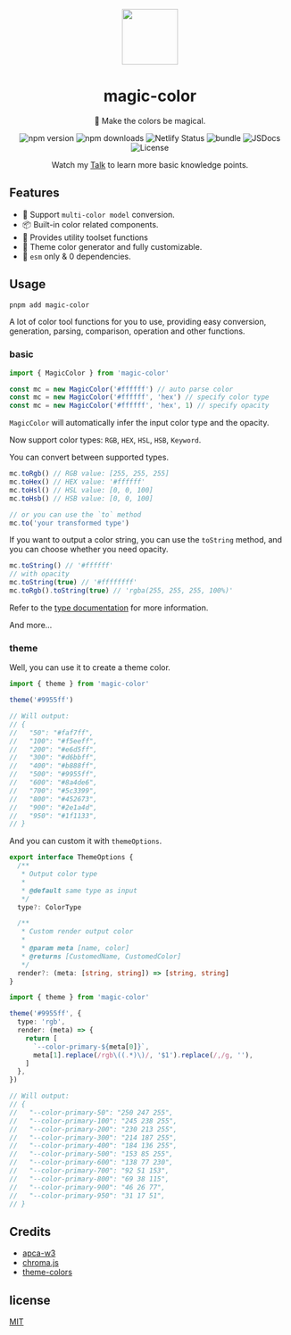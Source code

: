 <p align="center">
<img src="https://raw.githubusercontent.com/zyyv/magic-color/main/public/logo.svg" style="width:100px;" />
</p>

<h1 align="center">magic-color</h1>

<p align="center">🌈 Make the colors be magical.</p>

<p align="center">
<a>
<img src="https://img.shields.io/npm/v/magic-color?style=flat&colorA=080f12&colorB=1fa669" alt="npm version" />
</a>
<a>
<img src="https://img.shields.io/npm/dm/magic-color?style=flat&colorA=080f12&colorB=1fa669" alt="npm downloads" />
</a>
<a>
<img src="https://api.netlify.com/api/v1/badges/53ddaf28-1a23-40b2-8ed9-7ed65931744c/deploy-status" alt="Netlify Status" />
</a>
<a>
<img src="https://img.shields.io/bundlephobia/minzip/magic-color?style=flat&colorA=080f12&colorB=1fa669&label=minzip" alt="bundle" />
</a>
<a>
<img src="https://img.shields.io/badge/jsdocs-reference-080f12?style=flat&colorA=080f12&colorB=1fa669" alt="JSDocs" />
</a>
<a>
<img src="https://img.shields.io/github/license/zyyv/magic-color.svg?style=flat&colorA=080f12&colorB=1fa669" alt="License" />
</a>
</p>

<p align="center">
Watch my <a href="https://color.zyob.top/talk" target='_blank'>Talk</a> to learn more basic knowledge points.
</p>

## Features

- 💫 Support `multi-color model` conversion.
- 📦 Built-in color related components.
- 🚀 Provides utility toolset functions
- 🦄 Theme color generator and fully customizable.
- 🥳 `esm` only & 0 dependencies.

## Usage

```bash
pnpm add magic-color
```

A lot of color tool functions for you to use, providing easy conversion, generation, parsing, comparison, operation and other functions.

### basic

```ts
import { MagicColor } from 'magic-color'

const mc = new MagicColor('#ffffff') // auto parse color
const mc = new MagicColor('#ffffff', 'hex') // specify color type
const mc = new MagicColor('#ffffff', 'hex', 1) // specify opacity
```

`MagicColor` will automatically infer the input color type and the opacity.

Now support color types: `RGB`, `HEX`, `HSL`, `HSB`, `Keyword`.

You can convert between supported types.

```ts
mc.toRgb() // RGB value: [255, 255, 255]
mc.toHex() // HEX value: '#ffffff'
mc.toHsl() // HSL value: [0, 0, 100]
mc.toHsb() // HSB value: [0, 0, 100]

// or you can use the `to` method
mc.to('your transformed type')
```

If you want to output a color string, you can use the `toString` method, and you can choose whether you need opacity.

```ts
mc.toString() // '#ffffff'
// with opacity
mc.toString(true) // '#ffffffff'
mc.toRgb().toString(true) // 'rgba(255, 255, 255, 100%)'
```

Refer to the [type documentation](https://github.com/zyyv/magic-color/blob/main/src/core/types.ts) for more information.

And more...

### theme

Well, you can use it to create a theme color.

```ts
import { theme } from 'magic-color'

theme('#9955ff')

// Will output:
// {
//   "50": "#faf7ff",
//   "100": "#f5eeff",
//   "200": "#e6d5ff",
//   "300": "#d6bbff",
//   "400": "#b888ff",
//   "500": "#9955ff",
//   "600": "#8a4de6",
//   "700": "#5c3399",
//   "800": "#452673",
//   "900": "#2e1a4d",
//   "950": "#1f1133",
// }
```

And you can custom it with `themeOptions`.

```ts
export interface ThemeOptions {
  /**
   * Output color type
   *
   * @default same type as input
   */
  type?: ColorType

  /**
   * Custom render output color
   *
   * @param meta [name, color]
   * @returns [CustomedName, CustomedColor]
   */
  render?: (meta: [string, string]) => [string, string]
}
```

```ts
import { theme } from 'magic-color'

theme('#9955ff', {
  type: 'rgb',
  render: (meta) => {
    return [
      `--color-primary-${meta[0]}`,
      meta[1].replace(/rgb\((.*)\)/, '$1').replace(/,/g, ''),
    ]
  },
})

// Will output:
// {
//   "--color-primary-50": "250 247 255",
//   "--color-primary-100": "245 238 255",
//   "--color-primary-200": "230 213 255",
//   "--color-primary-300": "214 187 255",
//   "--color-primary-400": "184 136 255",
//   "--color-primary-500": "153 85 255",
//   "--color-primary-600": "138 77 230",
//   "--color-primary-700": "92 51 153",
//   "--color-primary-800": "69 38 115",
//   "--color-primary-900": "46 26 77",
//   "--color-primary-950": "31 17 51",
// }
```

## Credits

- [apca-w3](https://github.com/Myndex/apca-w3)
- [chroma.js](https://github.com/gka/chroma.js)
- [theme-colors](https://github.com/unjs/theme-colors)

## license

[MIT](./LICENSE)
